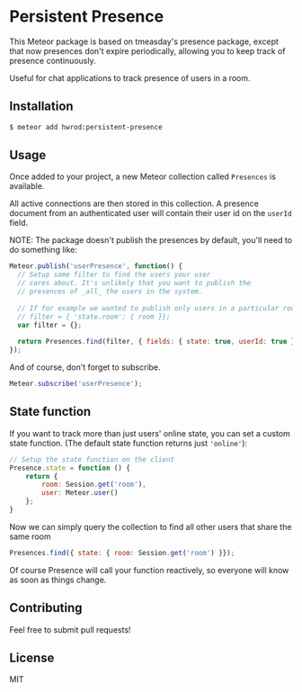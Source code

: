 # Persistent Presence

This Meteor package is based on tmeasday's presence package, except that now presences don't expire periodically, allowing you to keep track of presence continuously.

Useful for chat applications to track presence of users in a room.

## Installation

``` sh
$ meteor add hwrod:persistent-presence
```

## Usage

Once added to your project, a new Meteor collection called `Presences` is available.

All active connections are then stored in this collection. A presence document from an authenticated user will contain their user id on the `userId` field.

NOTE: The package doesn't publish the presences by default, you'll need to do something like:
```js
Meteor.publish('userPresence', function() {
  // Setup some filter to find the users your user
  // cares about. It's unlikely that you want to publish the 
  // presences of _all_ the users in the system.
  
  // If for example we wanted to publish only users in a particular room, we could apply:
  // filter = { 'state.room': { room }};
  var filter = {}; 
  
  return Presences.find(filter, { fields: { state: true, userId: true }});
});
```

And of course, don't forget to subscribe.

```js
Meteor.subscribe('userPresence');
```

## State function

If you want to track more than just users' online state, you can set a custom state function. (The default state function returns just `'online'`):

```js
// Setup the state function on the client
Presence.state = function () {
    return {
        room: Session.get('room'),
        user: Meteor.user()
    };
}
```

Now we can simply query the collection to find all other users that share the same room

```js
Presences.find({ state: { room: Session.get('room') }});
```

Of course Presence will call your function reactively, so everyone will know as soon as things change.

## Contributing

Feel free to submit pull requests!

## License

MIT

